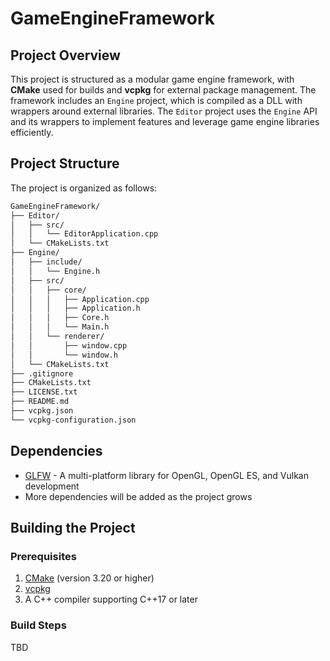 ﻿# GameEngineFramework

## Project Overview

This project is structured as a modular game engine framework, with **CMake** used for builds and **vcpkg** for external package management. The framework includes an `Engine` project, which is compiled as a DLL with wrappers around external libraries. The `Editor` project uses the `Engine` API and its wrappers to implement features and leverage game engine libraries efficiently.

## Project Structure

The project is organized as follows:
```bash
GameEngineFramework/
├── Editor/
│   ├── src/
│   │   └── EditorApplication.cpp
│   └── CMakeLists.txt
├── Engine/
│   ├── include/
│   │   └── Engine.h
│   ├── src/
│   │   ├── core/
│   │   │   ├── Application.cpp
│   │   │   ├── Application.h
│   │   │   ├── Core.h
│   │   │   └── Main.h
│	│	└── renderer/
│	│		├── window.cpp
│   │       └── window.h
│   └── CMakeLists.txt
├── .gitignore
├── CMakeLists.txt
├── LICENSE.txt
├── README.md
├── vcpkg.json
└── vcpkg-configuration.json
```

## Dependencies
- [GLFW](https://www.glfw.org/) - A multi-platform library for OpenGL, OpenGL ES, and Vulkan development
- More dependencies will be added as the project grows

## Building the Project

### Prerequisites
1. [CMake](https://cmake.org/) (version 3.20 or higher)
2. [vcpkg](https://vcpkg.io/)
3. A C++ compiler supporting C++17 or later

### Build Steps
TBD